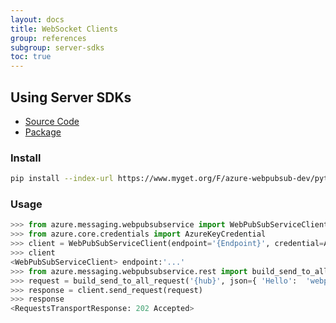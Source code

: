 ```yaml
---
layout: docs
title: WebSocket Clients
group: references
subgroup: server-sdks
toc: true
---
```


## Using Server SDKs

* [Source Code](https://github.com/johanste/azure-sdk-for-python-pr/tree/webpubsub/sdk/signalr/azure-messaging-webpubsubservice/azure/messaging/webpubsubservice)
* [Package](https://www.myget.org/feed/azure-webpubsub-dev/package/pythonwhl/azure-messaging-webpubsubservice/1.0.0b1)

### Install
```bash
pip install --index-url https://www.myget.org/F/azure-webpubsub-dev/python/ azure-messaging-webpubsubservice
```
### Usage

```python
>>> from azure.messaging.webpubsubservice import WebPubSubServiceClient
>>> from azure.core.credentials import AzureKeyCredential
>>> client = WebPubSubServiceClient(endpoint='{Endpoint}', credential=AzureKeyCredential('{Key}'))
>>> client
<WebPubSubServiceClient> endpoint:'...'
>>> from azure.messaging.webpubsubservice.rest import build_send_to_all_request
>>> request = build_send_to_all_request('{hub}', json={ 'Hello':  'webpubsub!' })
>>> response = client.send_request(request)
>>> response
<RequestsTransportResponse: 202 Accepted>
```
